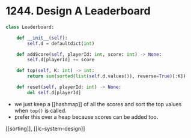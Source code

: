 # 1244. Design A Leaderboard

```python
class Leaderboard:

    def __init__(self):
        self.d = defaultdict(int)

    def addScore(self, playerId: int, score: int) -> None:
        self.d[playerId] += score

    def top(self, K: int) -> int:
        return sum(sorted(list(self.d.values()), reverse=True)[:K])

    def reset(self, playerId: int) -> None:
        del self.d[playerId]
```

- we just keep a [[hashmap]] of all the scores and sort the top values when `top()` is called.
- prefer this over a heap because scores can be added too.

[[sorting]], [[lc-system-design]]